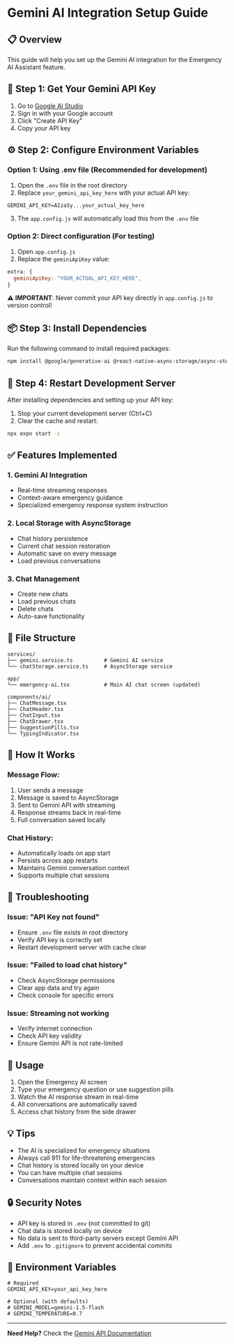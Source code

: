 # Gemini AI Integration Setup Guide

## 📋 Overview
This guide will help you set up the Gemini AI integration for the Emergency AI Assistant feature.

## 🔑 Step 1: Get Your Gemini API Key

1. Go to [Google AI Studio](https://aistudio.google.com/app/apikey)
2. Sign in with your Google account
3. Click "Create API Key"
4. Copy your API key

## ⚙️ Step 2: Configure Environment Variables

### Option 1: Using .env file (Recommended for development)

1. Open the `.env` file in the root directory
2. Replace `your_gemini_api_key_here` with your actual API key:

```env
GEMINI_API_KEY=AIzaSy...your_actual_key_here
```

3. The `app.config.js` will automatically load this from the `.env` file

### Option 2: Direct configuration (For testing)

1. Open `app.config.js`
2. Replace the `geminiApiKey` value:

```javascript
extra: {
  geminiApiKey: "YOUR_ACTUAL_API_KEY_HERE",
}
```

⚠️ **IMPORTANT**: Never commit your API key directly in `app.config.js` to version control!

## 📦 Step 3: Install Dependencies

Run the following command to install required packages:

```bash
npm install @google/generative-ai @react-native-async-storage/async-storage react-native-dotenv
```

## 🔄 Step 4: Restart Development Server

After installing dependencies and setting up your API key:

1. Stop your current development server (Ctrl+C)
2. Clear the cache and restart:

```bash
npx expo start -c
```

## ✅ Features Implemented

### 1. **Gemini AI Integration**
- Real-time streaming responses
- Context-aware emergency guidance
- Specialized emergency response system instruction

### 2. **Local Storage with AsyncStorage**
- Chat history persistence
- Current chat session restoration
- Automatic save on every message
- Load previous conversations

### 3. **Chat Management**
- Create new chats
- Load previous chats
- Delete chats
- Auto-save functionality

## 📁 File Structure

```
services/
├── gemini.service.ts          # Gemini AI service
└── chatStorage.service.ts     # AsyncStorage service

app/
└── emergency-ai.tsx           # Main AI chat screen (updated)

components/ai/
├── ChatMessage.tsx
├── ChatHeader.tsx
├── ChatInput.tsx
├── ChatDrawer.tsx
├── SuggestionPills.tsx
└── TypingIndicator.tsx
```

## 🎯 How It Works

### Message Flow:
1. User sends a message
2. Message is saved to AsyncStorage
3. Sent to Gemini API with streaming
4. Response streams back in real-time
5. Full conversation saved locally

### Chat History:
- Automatically loads on app start
- Persists across app restarts
- Maintains Gemini conversation context
- Supports multiple chat sessions

## 🔧 Troubleshooting

### Issue: "API Key not found"
- Ensure `.env` file exists in root directory
- Verify API key is correctly set
- Restart development server with cache clear

### Issue: "Failed to load chat history"
- Check AsyncStorage permissions
- Clear app data and try again
- Check console for specific errors

### Issue: Streaming not working
- Verify internet connection
- Check API key validity
- Ensure Gemini API is not rate-limited

## 🚀 Usage

1. Open the Emergency AI screen
2. Type your emergency question or use suggestion pills
3. Watch the AI response stream in real-time
4. All conversations are automatically saved
5. Access chat history from the side drawer

## 💡 Tips

- The AI is specialized for emergency situations
- Always call 911 for life-threatening emergencies
- Chat history is stored locally on your device
- You can have multiple chat sessions
- Conversations maintain context within each session

## 🔒 Security Notes

- API key is stored in `.env` (not committed to git)
- Chat data is stored locally on device
- No data is sent to third-party servers except Gemini API
- Add `.env` to `.gitignore` to prevent accidental commits

## 📝 Environment Variables

```env
# Required
GEMINI_API_KEY=your_api_key_here

# Optional (with defaults)
# GEMINI_MODEL=gemini-1.5-flash
# GEMINI_TEMPERATURE=0.7
```

---

**Need Help?** Check the [Gemini API Documentation](https://ai.google.dev/docs)
